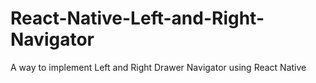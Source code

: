 # React-Native-Left-and-Right-Navigator
A way to implement Left and Right Drawer Navigator using React Native
